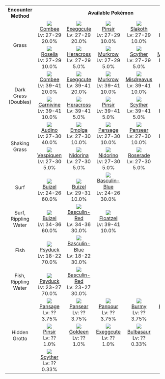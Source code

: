 <table><tr><th colspan="1">Encounter Method</th><th colspan="5" style = "text-align: center;">Available Pokémon</th></tr>
<tr><td rowspan="2" style="vertical-align: middle; word-wrap: break-word; text-align: center;">Grass</td><td style="text-align: center; vertical-align: bottom;"> <img src="https://smilingzero.github.io/BlazeBlack2ReduxWiki/img/animated/415.gif"> <br> <a href="https://smilingzero.github.io/BlazeBlack2ReduxWiki/pokemons/415">Combee</a> <br> Lv: 27-29 <br> 20.0% </td><td style="text-align: center; vertical-align: bottom;"> <img src="https://smilingzero.github.io/BlazeBlack2ReduxWiki/img/animated/102.gif"> <br> <a href="https://smilingzero.github.io/BlazeBlack2ReduxWiki/pokemons/102">Exeggcute</a> <br> Lv: 27-29 <br> 20.0% </td><td style="text-align: center; vertical-align: bottom;"> <img src="https://smilingzero.github.io/BlazeBlack2ReduxWiki/img/animated/127.gif"> <br> <a href="https://smilingzero.github.io/BlazeBlack2ReduxWiki/pokemons/127">Pinsir</a> <br> Lv: 27-29 <br> 10.0% </td><td style="text-align: center; vertical-align: bottom;"> <img src="https://smilingzero.github.io/BlazeBlack2ReduxWiki/img/animated/287.gif"> <br> <a href="https://smilingzero.github.io/BlazeBlack2ReduxWiki/pokemons/287">Slakoth</a> <br> Lv: 27-29 <br> 10.0% </td><td style="text-align: center; vertical-align: bottom;"> <img src="https://smilingzero.github.io/BlazeBlack2ReduxWiki/img/animated/455.gif"> <br> <a href="https://smilingzero.github.io/BlazeBlack2ReduxWiki/pokemons/455">Carnivine</a> <br> Lv: 27-29 <br> 10.0% </td></tr>
<tr><td style="text-align: center; vertical-align: bottom;"> <img src="https://smilingzero.github.io/BlazeBlack2ReduxWiki/img/animated/315.gif"> <br> <a href="https://smilingzero.github.io/BlazeBlack2ReduxWiki/pokemons/315">Roselia</a> <br> Lv: 27-29 <br> 10.0% </td><td style="text-align: center; vertical-align: bottom;"> <img src="https://smilingzero.github.io/BlazeBlack2ReduxWiki/img/animated/214.gif"> <br> <a href="https://smilingzero.github.io/BlazeBlack2ReduxWiki/pokemons/214">Heracross</a> <br> Lv: 27-29 <br> 5.0% </td><td style="text-align: center; vertical-align: bottom;"> <img src="https://smilingzero.github.io/BlazeBlack2ReduxWiki/img/animated/198.gif"> <br> <a href="https://smilingzero.github.io/BlazeBlack2ReduxWiki/pokemons/198">Murkrow</a> <br> Lv: 27-29 <br> 5.0% </td><td style="text-align: center; vertical-align: bottom;"> <img src="https://smilingzero.github.io/BlazeBlack2ReduxWiki/img/animated/123.gif"> <br> <a href="https://smilingzero.github.io/BlazeBlack2ReduxWiki/pokemons/123">Scyther</a> <br> Lv: 27-29 <br> 5.0% </td><td style="text-align: center; vertical-align: bottom;"> <img src="https://smilingzero.github.io/BlazeBlack2ReduxWiki/img/animated/200.gif"> <br> <a href="https://smilingzero.github.io/BlazeBlack2ReduxWiki/pokemons/200">Misdreavus</a> <br> Lv: 27-29 <br> 5.0% </td></tr>
<tr><td rowspan="2" style="vertical-align: middle; word-wrap: break-word; text-align: center;">Dark Grass (Doubles)</td><td style="text-align: center; vertical-align: bottom;"> <img src="https://smilingzero.github.io/BlazeBlack2ReduxWiki/img/animated/415.gif"> <br> <a href="https://smilingzero.github.io/BlazeBlack2ReduxWiki/pokemons/415">Combee</a> <br> Lv: 39-41 <br> 20.0% </td><td style="text-align: center; vertical-align: bottom;"> <img src="https://smilingzero.github.io/BlazeBlack2ReduxWiki/img/animated/102.gif"> <br> <a href="https://smilingzero.github.io/BlazeBlack2ReduxWiki/pokemons/102">Exeggcute</a> <br> Lv: 39-41 <br> 20.0% </td><td style="text-align: center; vertical-align: bottom;"> <img src="https://smilingzero.github.io/BlazeBlack2ReduxWiki/img/animated/198.gif"> <br> <a href="https://smilingzero.github.io/BlazeBlack2ReduxWiki/pokemons/198">Murkrow</a> <br> Lv: 39-41 <br> 10.0% </td><td style="text-align: center; vertical-align: bottom;"> <img src="https://smilingzero.github.io/BlazeBlack2ReduxWiki/img/animated/200.gif"> <br> <a href="https://smilingzero.github.io/BlazeBlack2ReduxWiki/pokemons/200">Misdreavus</a> <br> Lv: 39-41 <br> 10.0% </td><td style="text-align: center; vertical-align: bottom;"> <img src="https://smilingzero.github.io/BlazeBlack2ReduxWiki/img/animated/288.gif"> <br> <a href="https://smilingzero.github.io/BlazeBlack2ReduxWiki/pokemons/288">Vigoroth</a> <br> Lv: 39-41 <br> 10.0% </td></tr>
<tr><td style="text-align: center; vertical-align: bottom;"> <img src="https://smilingzero.github.io/BlazeBlack2ReduxWiki/img/animated/455.gif"> <br> <a href="https://smilingzero.github.io/BlazeBlack2ReduxWiki/pokemons/455">Carnivine</a> <br> Lv: 39-41 <br> 10.0% </td><td style="text-align: center; vertical-align: bottom;"> <img src="https://smilingzero.github.io/BlazeBlack2ReduxWiki/img/animated/214.gif"> <br> <a href="https://smilingzero.github.io/BlazeBlack2ReduxWiki/pokemons/214">Heracross</a> <br> Lv: 39-41 <br> 5.0% </td><td style="text-align: center; vertical-align: bottom;"> <img src="https://smilingzero.github.io/BlazeBlack2ReduxWiki/img/animated/127.gif"> <br> <a href="https://smilingzero.github.io/BlazeBlack2ReduxWiki/pokemons/127">Pinsir</a> <br> Lv: 39-41 <br> 5.0% </td><td style="text-align: center; vertical-align: bottom;"> <img src="https://smilingzero.github.io/BlazeBlack2ReduxWiki/img/animated/123.gif"> <br> <a href="https://smilingzero.github.io/BlazeBlack2ReduxWiki/pokemons/123">Scyther</a> <br> Lv: 39-41 <br> 5.0% </td><td style="text-align: center; vertical-align: bottom;"> <img src="https://smilingzero.github.io/BlazeBlack2ReduxWiki/img/animated/286.gif"> <br> <a href="https://smilingzero.github.io/BlazeBlack2ReduxWiki/pokemons/286">Breloom</a> <br> Lv: 39-41 <br> 5.0% </td></tr>
<tr><td rowspan="2" style="vertical-align: middle; word-wrap: break-word; text-align: center;">Shaking Grass</td><td style="text-align: center; vertical-align: bottom;"> <img src="https://smilingzero.github.io/BlazeBlack2ReduxWiki/img/animated/531.gif"> <br> <a href="https://smilingzero.github.io/BlazeBlack2ReduxWiki/pokemons/531">Audino</a> <br> Lv: 27-30 <br> 40.0% </td><td style="text-align: center; vertical-align: bottom;"> <img src="https://smilingzero.github.io/BlazeBlack2ReduxWiki/img/animated/587.gif"> <br> <a href="https://smilingzero.github.io/BlazeBlack2ReduxWiki/pokemons/587">Emolga</a> <br> Lv: 27-30 <br> 10.0% </td><td style="text-align: center; vertical-align: bottom;"> <img src="https://smilingzero.github.io/BlazeBlack2ReduxWiki/img/animated/511.gif"> <br> <a href="https://smilingzero.github.io/BlazeBlack2ReduxWiki/pokemons/511">Pansage</a> <br> Lv: 27-30 <br> 10.0% </td><td style="text-align: center; vertical-align: bottom;"> <img src="https://smilingzero.github.io/BlazeBlack2ReduxWiki/img/animated/513.gif"> <br> <a href="https://smilingzero.github.io/BlazeBlack2ReduxWiki/pokemons/513">Pansear</a> <br> Lv: 27-30 <br> 10.0% </td><td style="text-align: center; vertical-align: bottom;"> <img src="https://smilingzero.github.io/BlazeBlack2ReduxWiki/img/animated/515.gif"> <br> <a href="https://smilingzero.github.io/BlazeBlack2ReduxWiki/pokemons/515">Panpour</a> <br> Lv: 27-30 <br> 10.0% </td></tr>
<tr><td style="text-align: center; vertical-align: bottom;"> <img src="https://smilingzero.github.io/BlazeBlack2ReduxWiki/img/animated/416.gif"> <br> <a href="https://smilingzero.github.io/BlazeBlack2ReduxWiki/pokemons/416">Vespiquen</a> <br> Lv: 27-30 <br> 5.0% </td><td style="text-align: center; vertical-align: bottom;"> <img src="https://smilingzero.github.io/BlazeBlack2ReduxWiki/img/animated/30.gif"> <br> <a href="https://smilingzero.github.io/BlazeBlack2ReduxWiki/pokemons/030">Nidorina</a> <br> Lv: 27-30 <br> 5.0% </td><td style="text-align: center; vertical-align: bottom;"> <img src="https://smilingzero.github.io/BlazeBlack2ReduxWiki/img/animated/33.gif"> <br> <a href="https://smilingzero.github.io/BlazeBlack2ReduxWiki/pokemons/033">Nidorino</a> <br> Lv: 27-30 <br> 5.0% </td><td style="text-align: center; vertical-align: bottom;"> <img src="https://smilingzero.github.io/BlazeBlack2ReduxWiki/img/animated/407.gif"> <br> <a href="https://smilingzero.github.io/BlazeBlack2ReduxWiki/pokemons/407">Roserade</a> <br> Lv: 27-30 <br> 5.0% </td><td></td></tr>
<tr><td rowspan="1" style="vertical-align: middle; word-wrap: break-word; text-align: center;">Surf</td><td style="text-align: center; vertical-align: bottom;"> <img src="https://smilingzero.github.io/BlazeBlack2ReduxWiki/img/animated/418.gif"> <br> <a href="https://smilingzero.github.io/BlazeBlack2ReduxWiki/pokemons/418">Buizel</a> <br> Lv: 24-26 <br> 60.0% </td><td style="text-align: center; vertical-align: bottom;"> <img src="https://smilingzero.github.io/BlazeBlack2ReduxWiki/img/animated/418.gif"> <br> <a href="https://smilingzero.github.io/BlazeBlack2ReduxWiki/pokemons/418">Buizel</a> <br> Lv: 29-31 <br> 10.0% </td><td style="text-align: center; vertical-align: bottom;"> <img src="https://smilingzero.github.io/BlazeBlack2ReduxWiki/img/animated/550-blue.gif"> <br> <a href="https://smilingzero.github.io/BlazeBlack2ReduxWiki/pokemons/550">Basculin-Blue</a> <br> Lv: 24-26 <br> 30.0% </td><td></td><td></td></tr>
<tr><td rowspan="1" style="vertical-align: middle; word-wrap: break-word; text-align: center;">Surf, Rippling Water</td><td style="text-align: center; vertical-align: bottom;"> <img src="https://smilingzero.github.io/BlazeBlack2ReduxWiki/img/animated/418.gif"> <br> <a href="https://smilingzero.github.io/BlazeBlack2ReduxWiki/pokemons/418">Buizel</a> <br> Lv: 34-36 <br> 60.0% </td><td style="text-align: center; vertical-align: bottom;"> <img src="https://smilingzero.github.io/BlazeBlack2ReduxWiki/img/animated/550-red.gif"> <br> <a href="https://smilingzero.github.io/BlazeBlack2ReduxWiki/pokemons/550">Basculin-Red</a> <br> Lv: 34-36 <br> 30.0% </td><td style="text-align: center; vertical-align: bottom;"> <img src="https://smilingzero.github.io/BlazeBlack2ReduxWiki/img/animated/419.gif"> <br> <a href="https://smilingzero.github.io/BlazeBlack2ReduxWiki/pokemons/419">Floatzel</a> <br> Lv: 39-41 <br> 10.0% </td><td></td><td></td></tr>
<tr><td rowspan="1" style="vertical-align: middle; word-wrap: break-word; text-align: center;">Fish</td><td style="text-align: center; vertical-align: bottom;"> <img src="https://smilingzero.github.io/BlazeBlack2ReduxWiki/img/animated/54.gif"> <br> <a href="https://smilingzero.github.io/BlazeBlack2ReduxWiki/pokemons/054">Psyduck</a> <br> Lv: 18-22 <br> 70.0% </td><td style="text-align: center; vertical-align: bottom;"> <img src="https://smilingzero.github.io/BlazeBlack2ReduxWiki/img/animated/550-blue.gif"> <br> <a href="https://smilingzero.github.io/BlazeBlack2ReduxWiki/pokemons/550">Basculin-Blue</a> <br> Lv: 18-22 <br> 30.0% </td><td></td><td></td><td></td></tr>
<tr><td rowspan="1" style="vertical-align: middle; word-wrap: break-word; text-align: center;">Fish, Rippling Water</td><td style="text-align: center; vertical-align: bottom;"> <img src="https://smilingzero.github.io/BlazeBlack2ReduxWiki/img/animated/54.gif"> <br> <a href="https://smilingzero.github.io/BlazeBlack2ReduxWiki/pokemons/054">Psyduck</a> <br> Lv: 23-27 <br> 70.0% </td><td style="text-align: center; vertical-align: bottom;"> <img src="https://smilingzero.github.io/BlazeBlack2ReduxWiki/img/animated/550-red.gif"> <br> <a href="https://smilingzero.github.io/BlazeBlack2ReduxWiki/pokemons/550">Basculin-Red</a> <br> Lv: 23-27 <br> 30.0% </td><td></td><td></td><td></td></tr>
<tr><td rowspan="3" style="vertical-align: middle; word-wrap: break-word; text-align: center;">Hidden Grotto</td><td style="text-align: center; vertical-align: bottom;"> <img src="https://smilingzero.github.io/BlazeBlack2ReduxWiki/img/animated/511.gif"> <br> <a href="https://smilingzero.github.io/BlazeBlack2ReduxWiki/pokemons/511">Pansage</a> <br> Lv: ?? <br> 3.75% </td><td style="text-align: center; vertical-align: bottom;"> <img src="https://smilingzero.github.io/BlazeBlack2ReduxWiki/img/animated/513.gif"> <br> <a href="https://smilingzero.github.io/BlazeBlack2ReduxWiki/pokemons/513">Pansear</a> <br> Lv: ?? <br> 3.75% </td><td style="text-align: center; vertical-align: bottom;"> <img src="https://smilingzero.github.io/BlazeBlack2ReduxWiki/img/animated/515.gif"> <br> <a href="https://smilingzero.github.io/BlazeBlack2ReduxWiki/pokemons/515">Panpour</a> <br> Lv: ?? <br> 3.75% </td><td style="text-align: center; vertical-align: bottom;"> <img src="https://smilingzero.github.io/BlazeBlack2ReduxWiki/img/animated/412.gif"> <br> <a href="https://smilingzero.github.io/BlazeBlack2ReduxWiki/pokemons/412">Burmy</a> <br> Lv: ?? <br> 3.75% </td><td style="text-align: center; vertical-align: bottom;"> <img src="https://smilingzero.github.io/BlazeBlack2ReduxWiki/img/animated/214.gif"> <br> <a href="https://smilingzero.github.io/BlazeBlack2ReduxWiki/pokemons/214">Heracross</a> <br> Lv: ?? <br> 1.0% </td></tr>
<tr><td style="text-align: center; vertical-align: bottom;"> <img src="https://smilingzero.github.io/BlazeBlack2ReduxWiki/img/animated/127.gif"> <br> <a href="https://smilingzero.github.io/BlazeBlack2ReduxWiki/pokemons/127">Pinsir</a> <br> Lv: ?? <br> 1.0% </td><td style="text-align: center; vertical-align: bottom;"> <img src="https://smilingzero.github.io/BlazeBlack2ReduxWiki/img/animated/118.gif"> <br> <a href="https://smilingzero.github.io/BlazeBlack2ReduxWiki/pokemons/118">Goldeen</a> <br> Lv: ?? <br> 1.0% </td><td style="text-align: center; vertical-align: bottom;"> <img src="https://smilingzero.github.io/BlazeBlack2ReduxWiki/img/animated/102.gif"> <br> <a href="https://smilingzero.github.io/BlazeBlack2ReduxWiki/pokemons/102">Exeggcute</a> <br> Lv: ?? <br> 1.0% </td><td style="text-align: center; vertical-align: bottom;"> <img src="https://smilingzero.github.io/BlazeBlack2ReduxWiki/img/animated/1.gif"> <br> <a href="https://smilingzero.github.io/BlazeBlack2ReduxWiki/pokemons/001">Bulbasaur</a> <br> Lv: ?? <br> 0.33% </td><td style="text-align: center; vertical-align: bottom;"> <img src="https://smilingzero.github.io/BlazeBlack2ReduxWiki/img/animated/252.gif"> <br> <a href="https://smilingzero.github.io/BlazeBlack2ReduxWiki/pokemons/252">Treecko</a> <br> Lv: ?? <br> 0.33% </td></tr>
<tr><td style="text-align: center; vertical-align: bottom;"> <img src="https://smilingzero.github.io/BlazeBlack2ReduxWiki/img/animated/123.gif"> <br> <a href="https://smilingzero.github.io/BlazeBlack2ReduxWiki/pokemons/123">Scyther</a> <br> Lv: ?? <br> 0.33% </td><td></td><td></td><td></td><td></td></tr></table>
